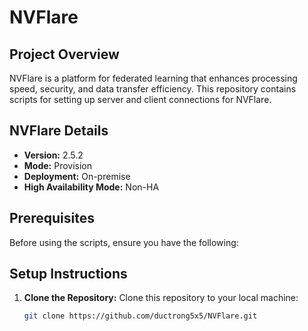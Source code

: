 # NVFlare

## Project Overview

NVFlare is a platform for federated learning that enhances processing speed, security, and data transfer efficiency. 
This repository contains scripts for setting up server and client connections for NVFlare.

## NVFlare Details

- **Version:** 2.5.2
- **Mode:** Provision
- **Deployment:** On-premise
- **High Availability Mode:** Non-HA

## Prerequisites

Before using the scripts, ensure you have the following:


## Setup Instructions

1. **Clone the Repository:**
   Clone this repository to your local machine:
   ```bash
   git clone https://github.com/ductrong5x5/NVFlare.git
